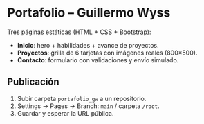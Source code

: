 # Portafolio – Guillermo Wyss

Tres páginas estáticas (HTML + CSS + Bootstrap):
- **Inicio**: hero + habilidades + avance de proyectos.
- **Proyectos**: grilla de 6 tarjetas con imágenes reales (800×500).
- **Contacto**: formulario con validaciones y envío simulado.

## Publicación
1. Subir carpeta `portafolio_gw` a un repositorio.
2. Settings → Pages → Branch: `main` / carpeta `/root`.
3. Guardar y esperar la URL pública.
